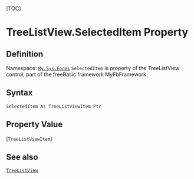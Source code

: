 [TOC]
# TreeListView.SelectedItem Property

## Definition
Namespace: [`My.Sys.Forms`](My.Sys.Forms.md)
`SelectedItem` is property of the TreeListView control, part of the freeBasic framework MyFbFramework.
## Syntax
```freeBasic
SelectedItem As TreeListViewItem Ptr
```
## Property Value
[`TreeListViewItem`]
## See also
[`TreeListView`](TreeListView.md)
